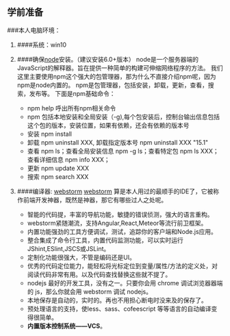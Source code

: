 ## 学前准备

###本人电脑环境：

1. ####系统：win10

2. ####确保[node](http://nodejs.cn/)安装。（建议安装6.0+版本）
    node是一个服务器端的JavaScript的解释器。旨在提供一种简单的构建可伸缩网络程序的方法。
    我们这里主要使用npm这个强大的包管理器，那为什么不直接介绍npm呢，因为npm是node内置的。
    npm是包管理器，包括安装，卸载，更新，查看，搜索，发布等。
    下面是npm基础命令：
    - npm help 呼出所有npm相关命令
    - npm 包括本地安装和全局安装（-g),每个包安装后，控制台输出信息包括这个包的版本，安装位置，如果有依赖，还会有依赖的版本号
    - 安装 npm install
    - 卸载 npm uninstall XXX, 卸载指定版本号 npm uninstall XXX "15.1" 
    - 查看 npm ls；查看全局安装信息 npm -g ls；查看特定包 npm ls XXX；查看详细信息 npm info XXX；
    - 更新 npm update XXX
    - 搜索 npm search XXX

3. ####编译器: [webstorm](https://www.jetbrains.com/webstorm/)
    [webstorm](https://www.jetbrains.com/webstorm/) 算是本人用过的最顺手的IDE了，它被称作前端开发神器，既然是神器，那它有哪些过人之处呢。
    - 智能的代码提，丰富的导航功能，敏捷的错误侦测，强大的语言重构。
    - webstorm紧随潮流，支持Angular,React,Meteor等流行前卫框架。
    - 内置功能强劲的工具方便调试，测试，追踪你的客户端和Node.js应用。
    - 整合集成了命令行工具，内置代码监测功能，可以实时运行 JShint,ESlint,JSCS或JSLint。
    - 定制化功能很强大，不管是编码还是UI。
    - 优秀的代码定位能力，能轻松将光标定位到变量/属性/方法的定义处，对阅读代码非常有用。以及代码查找替换这些就不提了。
    - nodejs 最好的开发工具，没有之一。只要你会用 chrome 调试浏览器器端的 js，那么你就会用 webstorm 调试 nodejs。
    - 本地保存是自动的，实时的。再也不用担心断电时没来及的保存了。
    - 预处理语言的支持，使less、sass、cofeescript 等等语言的自动编译变得很简单。
    - **内置版本控制系统——VCS**。
